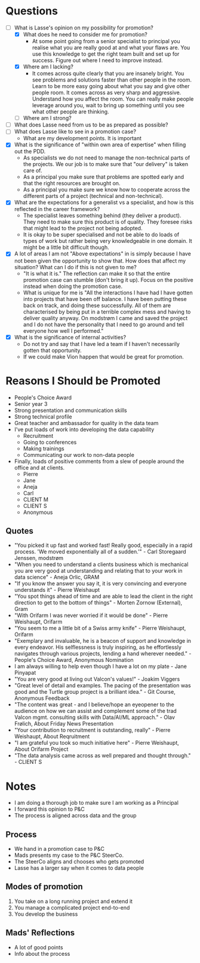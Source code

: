 # Questions
- [ ] What is Lasse's opinion on my possibility for promotion?
	- [x] What does he need to consider me for promotion? 
		- At some point going from a senior specialist to principal you realise what you are really good at and what your flaws are. You use this knowledge to get the right team built and set up for success. Figure out where I need to improve instead.
	- [x] Where am I lacking?
		- It comes across quite clearly that you are insanely bright. You see problems and solutions faster than other people in the room. Learn to be more easy going about what you say and give other people room. It comes across as very sharp and aggressive. Understand how you affect the room. You can really make people leverage around you, wait to bring up something until you see what other people are thinking.
	- [ ] Where am I strong?
- [ ] What does Lasse need from us to be as prepared as possible?
- [ ] What does Lasse like to see in a promotion case?
	- What are my development points. It is important
- [x] What is the significance of "within own area of expertise" when filling out the PDD.
	- As specialists we do not need to manage the non-technical parts of the projects. We our job is to make sure that "our delivery" is taken care of.
	- As a principal you make sure that problems are spotted early and that the right resources are brought on.
	- As a principal you make sure we know how to cooperate across the different parts of a project (technical and non-technical).
- [x] What are the expectations for a generalist vs a specialist, and how is this reflected in the career framework?
	- The specialist leaves something behind (they deliver a product). They need to make sure this product is of quality. They foresee risks that might lead to the project not being adopted.
	- It is okay to be super specialised and not be able to do loads of types of work but rather being very knowledgeable in one domain. It might be a little bit difficult though.
- [x] A lot of areas I am not "Above expectations" in is simply because I have not been given the opportunity to show that. How does that affect my situation? What can I do if this is not given to me?
	- "It is what it is." The reflection can make it so that the entire promotion case can stumble (don't bring it up). Focus on the positive instead when doing the promotion case. 
	- What is unique for me is "All the interactions I have had I have gotten into projects that have been off balance. I have been putting these back on track, and doing these successfully. All of them are characterised by being put in a terrible complex mess and having to deliver quality anyway. On modstrøm I came and saved the project and I do not have the personality that I need to go around and tell everyone how well I performed."
- [x] What is the significance of internal activities?
	- Do not try and say that I have led a team if I haven't necessarily gotten that opportunity.
	- If we could make Vion happen that would be great for promotion.
# Reasons I Should be Promoted
- People's Choice Award
- Senior year 3
- Strong presentation and communication skills
- Strong technical profile
- Great teacher and ambassador for quality in the data team
- I've put loads of work into developing the data capability
	- Recruitment
	- Going to conferences
	- Making trainings
	- Communicating our work to non-data people
- Finally, loads of positive comments from a slew of people around the office and at clients.
	- Pierre
	- Jane
	- Aneja
	- Carl
	- CLIENT M
	- CLIENT S
	- Anonymous
## Quotes
- "You picked it up fast and worked fast! Really good, especially in a rapid process. 'We moved exponentially all of a sudden.'" - Carl Storegaard Jenssen, modstrøm
- "When you need to understand a clients business which is mechanical you are very good at understanding and relating that to your work in data science" - Aneja Orlic, GRAM
- "If you know the answer you say it, it is very convincing and everyone understands it" - Pierre Weishaupt
- "You spot things ahead of time and are able to lead the client in the right direction to get to the bottom of things" - Morten Zornow (External), Gram
- "With Orifarm I was never worried if it would be done" - Pierre Weishaupt, Orifarm
- "You seem to me a little bit of a Swiss army knife" - Pierre Weishaupt, Orifarm
- "Exemplary and invaluable, he is a beacon of support and knowledge in every endeavor. His selflessness is truly inspiring, as he effortlessly navigates through various projects, lending a hand wherever needed." - People's Choice Award, Anonymous Nomination
- I am always willing to help even though I have a lot on my plate - Jane Pinyapat
- "You are very good at living out Valcon's values!" - Joakim Viggers
- "Great level of detail and examples. The pacing of the presentation was good and the Turtle group project is a brilliant idea." - Git Course, Anonymous Feedback
- "The content was great - and I believe/hope an eyeopener to the audience on how we can assist and complement some of the trad Valcon mgmt. consulting skills with Data/AI/ML approach." - Olav Frølich, About Friday News Presentation
- "Your contribution to recruitment is outstanding, really" - Pierre Weishaupt, About Reqruitment
- "I am grateful you took so much initiative here" - Pierre Weishaupt, About Orifarm Project
- "The data analysis came across as well prepared and thought through." - CLIENT S
# Notes
- I am doing a thorough job to make sure I am working as a Principal
- I forward this opinion to P&C
- The process is aligned across data and the group
## Process
- We hand in a promotion case to P&C
- Mads presents my case to the P&C SteerCo.
- The SteerCo aligns and chooses who gets promoted
- Lasse has a larger say when it comes to data people
## Modes of promotion
1. You take on a long running project and extend it
2. You manage a complicated project end-to-end
3. You develop the business
## Mads' Reflections
- A lot of good points
- Info about the process